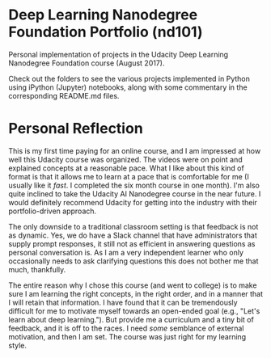 # Deep Learning Nanodegree Foundation Portfolio (nd101)

Personal implementation of projects in the Udacity Deep Learning Nanodegree Foundation course (August 2017).

Check out the folders to see the various projects implemented in Python using iPython (Jupyter) notebooks, along with some commentary in the corresponding README.md files.

# Personal Reflection

This is my first time paying for an online course, and I am impressed at how well this Udacity course was organized. The videos were on point and explained concepts at a reasonable pace. What I like about this kind of format is that it allows me to learn at a pace that is comfortable for me (I usually like it _fast_. I completed the six month course in one month). I'm also quite inclined to take the Udacity AI Nanodegree course in the near future. I would definitely recommend Udacity for getting into the industry with their portfolio-driven approach.

The only downside to a traditional classroom setting is that feedback is not as dynamic. Yes, we do have a Slack channel that have administrators that supply prompt responses, it still not as efficient in answering questions as personal conversation is. As I am a very independent learner who only occasionally needs to ask clarifying questions this does not bother me that much, thankfully.

The entire reason why I chose this course (and went to college) is to make sure I am learning the right concepts, in the right order, and in a manner that I will retain that information. I have found that it can be tremendously difficult for me to motivate myself towards an open-ended goal (e.g., "Let's learn about deep learning."). But provide me a curriculum and a tiny bit of feedback, and it is off to the races. I need _some_ semblance of external motivation, and then I am set. The course was just right for my learning style.
